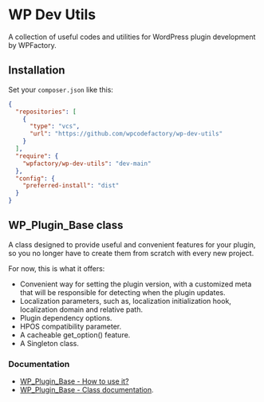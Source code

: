 # WP Dev Utils 

A collection of useful codes and utilities for WordPress plugin development by WPFactory.

## Installation
Set your `composer.json` like this:

```json
{
  "repositories": [    
    {
      "type": "vcs",
      "url": "https://github.com/wpcodefactory/wp-dev-utils"
    }
  ],
  "require": {   
    "wpfactory/wp-dev-utils": "dev-main"
  },
  "config": {
    "preferred-install": "dist"
  }
}
```

## WP_Plugin_Base class
A class designed to provide useful and convenient features for your plugin, so you no longer have to create them from scratch with every new project.

For now, this is what it offers:
- Convenient way for setting the plugin version, with a customized meta that will be responsible for detecting when the plugin updates.
- Localization parameters, such as, localization initialization hook, localization domain and relative path.
- Plugin dependency options.
- HPOS compatibility parameter.
- A cacheable get_option() feature.
- A Singleton class.

### Documentation
* [WP_Plugin_Base - How to use it?](https://github.com/wpcodefactory/wp-dev-utils/wiki/WP_Plugin_Base-%E2%80%90-How-to-use-it%3F)
* [WP_Plugin_Base - Class documentation](https://github.com/wpcodefactory/wp-dev-utils/wiki/WP_Plugin_Base-%E2%80%90-Class-documentation).
